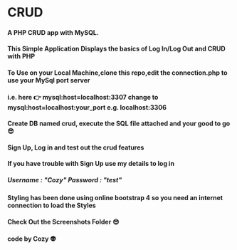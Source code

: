 # CRUD
#### A PHP CRUD app with MySQL.

#### This Simple Application Displays the basics of Log In/Log Out and CRUD with PHP

#### To Use on your Local Machine,clone this repo,edit the connection.php to use your MySql port server
#### i.e. here 👉 mysql:host=localhost:3307 change to mysql:host=localhost:your_port e.g. localhost:3306
#### Create DB named crud, execute the SQL file attached and your good to go 😎
#### Sign Up, Log in and test out the crud features
#### If you have trouble with Sign Up use my details to log in
##### Username : "Cozy" Password : "test"
#### Styling has been done using online bootstrap 4 so you need an internet connection to load the Styles

#### Check Out the Screenshots Folder 😎

#### code by Cozy 👽
